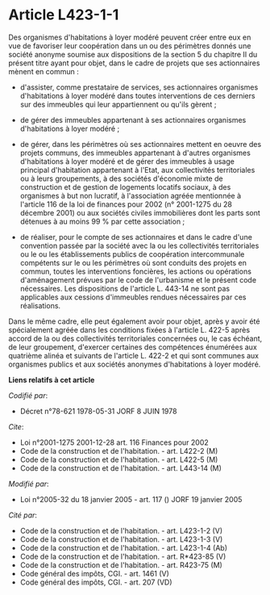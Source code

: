 # Article L423-1-1

Des organismes d'habitations à loyer modéré peuvent créer entre eux en vue de favoriser leur coopération dans un ou des
périmètres donnés une société anonyme soumise aux dispositions de la section 5 du chapitre II du présent titre ayant pour
objet, dans le cadre de projets que ses actionnaires mènent en commun :

- d'assister, comme prestataire de services, ses actionnaires organismes d'habitations à loyer modéré dans toutes
interventions de ces derniers sur des immeubles qui leur appartiennent ou qu'ils gèrent ;

- de gérer des immeubles appartenant à ses actionnaires organismes d'habitations à loyer modéré ;

- de gérer, dans les périmètres où ses actionnaires mettent en oeuvre des projets communs, des immeubles appartenant à
d'autres organismes d'habitations à loyer modéré et de gérer des immeubles à usage principal d'habitation appartenant à
l'Etat, aux collectivités territoriales ou à leurs groupements, à des sociétés d'économie mixte de construction et de gestion
de logements locatifs sociaux, à des organismes à but non lucratif, à l'association agréée mentionnée à l'article 116 de la
loi de finances pour 2002 (n° 2001-1275 du 28 décembre 2001) ou aux sociétés civiles immobilières dont les parts sont
détenues à au moins 99 % par cette association ;

- de réaliser, pour le compte de ses actionnaires et dans le cadre d'une convention passée par la société avec la ou les
collectivités territoriales ou le ou les établissements publics de coopération intercommunale compétents sur le ou les
périmètres où sont conduits des projets en commun, toutes les interventions foncières, les actions ou opérations
d'aménagement prévues par le code de l'urbanisme et le présent code nécessaires. Les dispositions de l'article L. 443-14 ne
sont pas applicables aux cessions d'immeubles rendues nécessaires par ces réalisations.

Dans le même cadre, elle peut également avoir pour objet, après y avoir été spécialement agréée dans les conditions fixées à
l'article L. 422-5 après accord de la ou des collectivités territoriales concernées ou, le cas échéant, de leur groupement,
d'exercer certaines des compétences énumérées aux quatrième alinéa et suivants de l'article L. 422-2 et qui sont communes aux
organismes publics et aux sociétés anonymes d'habitations à loyer modéré.

**Liens relatifs à cet article**

_Codifié par_:

  - Décret n°78-621 1978-05-31 JORF 8 JUIN 1978

_Cite_:

  - Loi n°2001-1275 2001-12-28 art. 116 Finances pour 2002
  - Code de la construction et de l'habitation. - art. L422-2 (M)
  - Code de la construction et de l'habitation. - art. L422-5 (M)
  - Code de la construction et de l'habitation. - art. L443-14 (M)

_Modifié par_:

  - Loi n°2005-32 du 18 janvier 2005 - art. 117 () JORF 19 janvier 2005

_Cité par_:

  - Code de la construction et de l'habitation. - art. L423-1-2 (V)
  - Code de la construction et de l'habitation. - art. L423-1-3 (V)
  - Code de la construction et de l'habitation. - art. L423-1-4 (Ab)
  - Code de la construction et de l'habitation. - art. R*423-85 (V)
  - Code de la construction et de l'habitation. - art. R423-75 (M)
  - Code général des impôts, CGI. - art. 1461 (V)
  - Code général des impôts, CGI. - art. 207 (VD)
